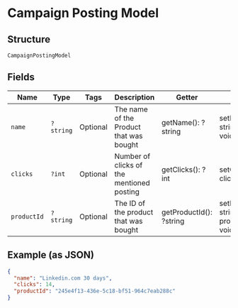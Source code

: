 
# Campaign Posting Model

## Structure

`CampaignPostingModel`

## Fields

| Name | Type | Tags | Description | Getter | Setter |
|  --- | --- | --- | --- | --- | --- |
| `name` | `?string` | Optional | The name of the Product that was bought | getName(): ?string | setName(?string name): void |
| `clicks` | `?int` | Optional | Number of clicks of the mentioned posting | getClicks(): ?int | setClicks(?int clicks): void |
| `productId` | `?string` | Optional | The ID of the product that was bought | getProductId(): ?string | setProductId(?string productId): void |

## Example (as JSON)

```json
{
  "name": "Linkedin.com 30 days",
  "clicks": 14,
  "productId": "245e4f13-436e-5c18-bf51-964c7eab288c"
}
```

